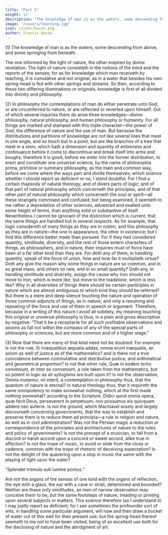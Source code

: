 ```yaml
---
title: "Part 5"
weight: 12
description: "The knowledge of man is as the waters, some descending from above, and some springing from beneath."
image: "/covers/learning.jpg"
icon: /icons/bacon.png
author: Francis Bacon
---
```



(1) The knowledge of man is as the waters, some descending from above, and some springing from beneath. 

The one informed by the light of nature, the other inspired by divine revelation.  The light of nature consisteth in the notions of the mind and the reports of the senses; for as for knowledge which man receiveth by teaching, it is cumulative and not original, as in a water that besides his own spring-head is fed with other springs and streams.  So then, according to these two differing illuminations or originals, knowledge is first of all divided into divinity and philosophy.

(2) In philosophy the contemplations of man do either penetrate unto God, or are circumferred to nature, or are reflected or reverted upon himself.  Out of which several inquiries there do arise three knowledges—divine philosophy, natural philosophy, and human philosophy or humanity.  For all things are marked and stamped with this triple character—the power of God, the difference of nature and the use of man.  But because the distributions and partitions of knowledge are not like several lines that meet in one angle, and so touch but in a point, but are like branches of a tree that meet in a stem, which hath a dimension and quantity of entireness and continuance before it come to discontinue and break itself into arms and boughs; therefore it is good, before we enter into the former distribution, to erect and constitute one universal science, by the name of philosophia prima, primitive or summary philosophy, as the main and common way, before we come where the ways part and divide themselves; which science whether I should report as deficient or no, I stand doubtful.  For I find a certain rhapsody of natural theology, and of divers parts of logic; and of that part of natural philosophy which concerneth the principles, and of that other part of natural philosophy which concerneth the soul or spirit—all these strangely commixed and confused; but being examined, it seemeth to me rather a depredation of other sciences, advanced and exalted unto some height of terms, than anything solid or substantive of itself.  Nevertheless I cannot be ignorant of the distinction which is current, that the same things are handled but in several respects.  As for example, that logic considereth of many things as they are in notion, and this philosophy as they are in nature—the one in appearance, the other in existence; but I find this difference better made than pursued.  For if they had considered quantity, similitude, diversity, and the rest of those extern characters of things, as philosophers, and in nature, their inquiries must of force have been of a far other kind than they are.  For doth any of them, in handling quantity, speak of the force of union, how and how far it multiplieth virtue? Doth any give the reason why some things in nature are so common, and in so great mass, and others so rare, and in so small quantity?  Doth any, in handling similitude and diversity, assign the cause why iron should not move to iron, which is more like, but move to the loadstone, which is less like?  Why in all diversities of things there should be certain participles in nature which are almost ambiguous to which kind they should be referred?  But there is a mere and deep silence touching the nature and operation of those common adjuncts of things, as in nature; and only a resuming and repeating of the force and use of them in speech or argument.  Therefore, because in a writing of this nature I avoid all subtlety, my meaning touching this original or universal philosophy is thus, in a plain and gross description by negative: “That it be a receptacle for all such profitable observations and axioms as fall not within the compass of any of the special parts of philosophy or sciences, but are more common and of a higher stage.”

(3) Now that there are many of that kind need not be doubted.  For example: Is not the rule, Si inœqualibus æqualia addas, omnia erunt inæqualia, an axiom as well of justice as of the mathematics? and is there not a true coincidence between commutative and distributive justice, and arithmetical and geometrical proportion?  Is not that other rule, Quæ in eodem tertio conveniunt, et inter se conveniunt, a rule taken from the mathematics, but so potent in logic as all syllogisms are built upon it?  Is not the observation, Omnia mutantur, nil interit, a contemplation in philosophy thus, that the quantum of nature is eternal? in natural theology thus, that it requireth the same omnipotency to make somewhat nothing, which at the first made nothing somewhat? according to the Scripture, Didici quod omnia opera, quœ fecit Deus, perseverent in perpetuum; non possumus eis quicquam addere nec auferre.  Is not the ground, which Machiavel wisely and largely discourseth concerning governments, that the way to establish and preserve them is to reduce them ad principia—a rule in religion and nature, as well as in civil administration?  Was not the Persian magic a reduction or correspondence of the principles and architectures of nature to the rules and policy of governments?  Is not the precept of a musician, to fall from a discord or harsh accord upon a concord or sweet accord, alike true in affection?  Is not the trope of music, to avoid or slide from the close or cadence, common with the trope of rhetoric of deceiving expectation? Is not the delight of the quavering upon a stop in music the same with the playing of light upon the water?

“Splendet tremulo sub lumine pontus.”

Are not the organs of the senses of one kind with the organs of reflection, the eye with a glass, the ear with a cave or strait, determined and bounded?  Neither are these only similitudes, as men of narrow observation may conceive them to be, but the same footsteps of nature, treading or printing upon several subjects or matters.  This science therefore (as I understand it) I may justly report as deficient; for I see sometimes the profounder sort of wits, in handling some particular argument, will now and then draw a bucket of water out of this well for their present use; but the spring-head thereof seemeth to me not to have been visited, being of so excellent use both for the disclosing of nature and the abridgment of art.
